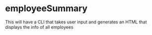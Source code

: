 # employeeSummary
This will have a CLI that takes user input and generates an HTML that displays the info of all employees
